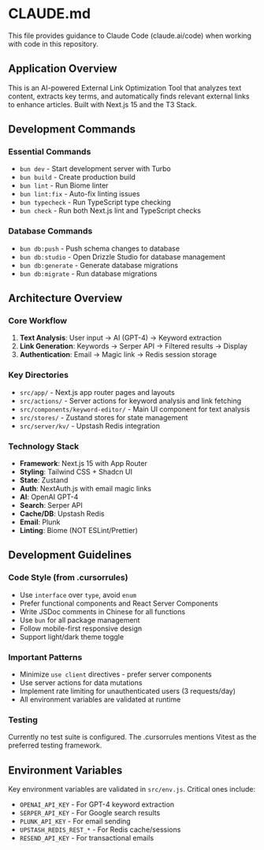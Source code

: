 # CLAUDE.md

This file provides guidance to Claude Code (claude.ai/code) when working with code in this repository.

## Application Overview

This is an AI-powered External Link Optimization Tool that analyzes text content, extracts key terms, and automatically finds relevant external links to enhance articles. Built with Next.js 15 and the T3 Stack.

## Development Commands

### Essential Commands
- `bun dev` - Start development server with Turbo
- `bun build` - Create production build
- `bun lint` - Run Biome linter
- `bun lint:fix` - Auto-fix linting issues
- `bun typecheck` - Run TypeScript type checking
- `bun check` - Run both Next.js lint and TypeScript checks

### Database Commands
- `bun db:push` - Push schema changes to database
- `bun db:studio` - Open Drizzle Studio for database management
- `bun db:generate` - Generate database migrations
- `bun db:migrate` - Run database migrations

## Architecture Overview

### Core Workflow
1. **Text Analysis**: User input → AI (GPT-4) → Keyword extraction
2. **Link Generation**: Keywords → Serper API → Filtered results → Display
3. **Authentication**: Email → Magic link → Redis session storage

### Key Directories
- `src/app/` - Next.js app router pages and layouts
- `src/actions/` - Server actions for keyword analysis and link fetching
- `src/components/keyword-editor/` - Main UI component for text analysis
- `src/stores/` - Zustand stores for state management
- `src/server/kv/` - Upstash Redis integration

### Technology Stack
- **Framework**: Next.js 15 with App Router
- **Styling**: Tailwind CSS + Shadcn UI
- **State**: Zustand
- **Auth**: NextAuth.js with email magic links
- **AI**: OpenAI GPT-4
- **Search**: Serper API
- **Cache/DB**: Upstash Redis
- **Email**: Plunk
- **Linting**: Biome (NOT ESLint/Prettier)

## Development Guidelines

### Code Style (from .cursorrules)
- Use `interface` over `type`, avoid `enum`
- Prefer functional components and React Server Components
- Write JSDoc comments in Chinese for all functions
- Use `bun` for all package management
- Follow mobile-first responsive design
- Support light/dark theme toggle

### Important Patterns
- Minimize `use client` directives - prefer server components
- Use server actions for data mutations
- Implement rate limiting for unauthenticated users (3 requests/day)
- All environment variables are validated at runtime

### Testing
Currently no test suite is configured. The .cursorrules mentions Vitest as the preferred testing framework.

## Environment Variables
Key environment variables are validated in `src/env.js`. Critical ones include:
- `OPENAI_API_KEY` - For GPT-4 keyword extraction
- `SERPER_API_KEY` - For Google search results
- `PLUNK_API_KEY` - For email sending
- `UPSTASH_REDIS_REST_*` - For Redis cache/sessions
- `RESEND_API_KEY` - For transactional emails